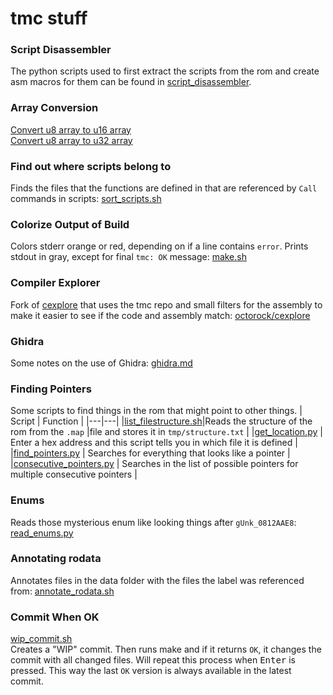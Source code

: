 # tmc stuff

### Script Disassembler
The python scripts used to first extract the scripts from the rom and create asm macros for them can be found in [script_disassembler](script_disassembler).

### Array Conversion
[Convert u8 array to u16 array](u8tou16array.py)  
[Convert u8 array to u32 array](u8tou32array.py)

### Find out where scripts belong to
Finds the files that the functions are defined in that are referenced by `Call` commands in scripts: [sort_scripts.sh](sort_scripts.sh)

### Colorize Output of Build
Colors stderr orange or red, depending on if a line contains `error`. Prints stdout in gray, except for final `tmc: OK` message: [make.sh](make.sh)

### Compiler Explorer
Fork of [cexplore](https://github.com/SBird1337/cexplore) that uses the tmc repo and small filters for the assembly to make it easier to see if the code and assembly match: [octorock/cexplore](https://github.com/octorock/cexplore)

### Ghidra
Some notes on the use of Ghidra: [ghidra.md](ghidra.md)

### Finding Pointers
Some scripts to find things in the rom that might point to other things.
| Script | Function |
|---|---|
|[list_filestructure.sh](list_filestructure.sh)|Reads the structure of the rom from the `.map` |file and stores it in `tmp/structure.txt`  |
|[get_location.py](get_location.py) | Enter a hex address and this script tells you in which file it is defined |
|[find_pointers.py](find_pointers.py) | Searches for everything that looks like a pointer |  
|[consecutive_pointers.py](consecutive_pointers.py) | Searches in the list of possible pointers for multiple consecutive pointers |

### Enums
Reads those mysterious enum like looking things after `gUnk_0812AAE8`: [read_enums.py](read_enums.py)

### Annotating rodata
Annotates files in the data folder with the files the label was referenced from: [annotate_rodata.sh](annotate_rodata.sh)

### Commit When OK
[wip_commit.sh](wip_commit.sh)  
Creates a "WIP" commit. Then runs make and if it returns `OK`, it changes the commit with all changed files. Will repeat this process when <kbd>Enter</kbd> is pressed. This way the last `OK` version is always available in the latest commit.
